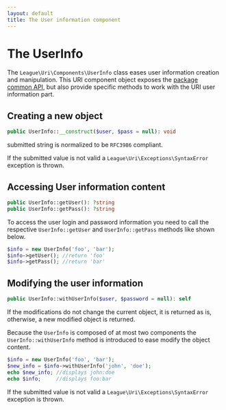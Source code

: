 ```yaml
---
layout: default
title: The User information component
---
```


The UserInfo
=======

The `League\Uri\Components\UserInfo` class eases user information creation and manipulation.
This URI component object exposes the [package common API](/components/2.0/api/),
but also provide specific methods to work with the URI user information part.

## Creating a new object

~~~php
public UserInfo::__construct($user, $pass = null): void
~~~

<p class="message-notice">submitted string is normalized to be <code>RFC3986</code> compliant.</p>

<p class="message-warning">If the submitted value is not valid a <code>League\Uri\Exceptions\SyntaxError</code> exception is thrown.</p>

## Accessing User information content

~~~php
public UserInfo::getUser(): ?string
public UserInfo::getPass(): ?string
~~~

To access the user login and password information you need to call the respective `UserInfo::getUser` and `UserInfo::getPass` methods like shown below.

~~~php
$info = new UserInfo('foo', 'bar');
$info->getUser(); //return 'foo'
$info->getPass(); //return 'bar'
~~~

## Modifying the user information

~~~php
public UserInfo::withUserInfo($user, $password = null): self
~~~

<p class="message-notice">If the modifications do not change the current object, it is returned as is, otherwise, a new modified object is returned.</p>

Because the `UserInfo` is composed of at most two components the `UserInfo::withUserInfo` method is introduced to ease modify the object content.

~~~php
$info = new UserInfo('foo', 'bar');
$new_info = $info->withUserInfo('john', 'doe');
echo $new_info; //displays john:doe
echo $info;     //displays foo:bar
~~~

<p class="message-warning">If the submitted value is not valid a <code>League\Uri\Exceptions\SyntaxError</code> exception is thrown.</p>
